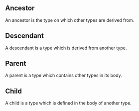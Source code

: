 ## Ancestor

An ancestor is the type on which other types are derived from.

## Descendant

A descendant is a type which is derived from another type.

## Parent

A parent is a type which contains other types in its body.

## Child

A child is a type which is defined in the body of another type. 



